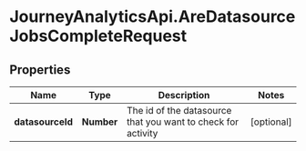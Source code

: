 # JourneyAnalyticsApi.AreDatasourceJobsCompleteRequest

## Properties

Name | Type | Description | Notes
------------ | ------------- | ------------- | -------------
**datasourceId** | **Number** | The id of the datasource that you want to check for activity | [optional] 


